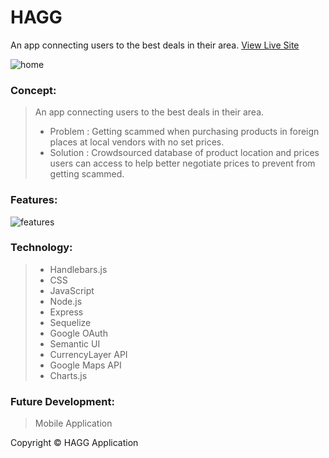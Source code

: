 # HAGG
An app connecting users to the best deals in their area. 
[View Live Site](https://agile-taiga-27377.herokuapp.com/)

![home](https://i.imgur.com/NqJV1wY.png)
### Concept: 
> An app connecting users to the best deals in their area. 
> - Problem : Getting scammed when purchasing products in foreign places at local vendors with no set prices. 
> - Solution : Crowdsourced database of product location and prices users can access to help better negotiate prices to prevent from getting scammed. 
### Features: 
![features](https://i.imgur.com/uuTkq8h.png)
>

### Technology: 
> - Handlebars.js  
> - CSS
> - JavaScript 
> - Node.js 
> - Express
> - Sequelize 
> - Google OAuth 
> - Semantic UI 
> - CurrencyLayer API 
> - Google Maps API 
> - Charts.js

### Future Development:
> Mobile Application 

Copyright © HAGG Application 




